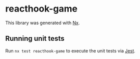 # reacthook-game

This library was generated with [Nx](https://nx.dev).

## Running unit tests

Run `nx test reacthook-game` to execute the unit tests via [Jest](https://jestjs.io).
